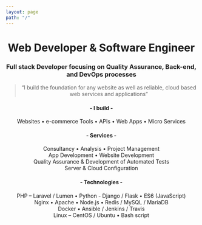 ```yaml
---
layout: page
path: "/"
---
```

<div style="text-align: center">

# Web Developer & Software Engineer
### Full stack Developer focusing on Quality Assurance, Back-end, and DevOps processes

>“I build the foundation for any website as well as reliable, cloud based web services and applications”

#### - I build -
 Websites  •  e-commerce Tools  •  APIs  •  Web Apps  •  Micro Services

#### - Services -
Consultancy • Analysis • Project Management<br />
App Development • Website Development<br />
Quality Assurance & Development of Automated Tests<br />
Server & Cloud Configuration<br />

#### - Technologies -
PHP – Laravel / Lumen  •  Python - Django / Flask  •  ES6 (JavaScript)<br />
Nginx  •  Apache  •  Node.js  •  Redis / MySQL / MariaDB<br />
Docker  •  Ansible / Jenkins / Travis<br />
Linux – CentOS / Ubuntu  •  Bash script<br />

</div>
